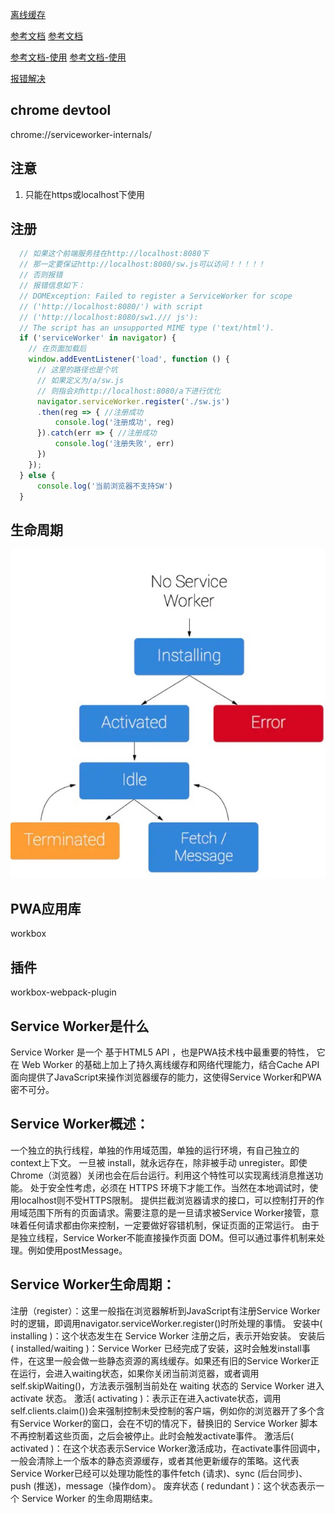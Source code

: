 [离线缓存](https://blog.csdn.net/weixin_39939012/article/details/102730199?utm_medium=distribute.pc_relevant.none-task-blog-baidujs_title-0&spm=1001.2101.3001.4242)


[参考文档](https://developer.mozilla.org/zh-CN/docs/Web/API/Service_Worker_API)
[参考文档](https://www.jianshu.com/p/cc506d408d69)

[参考文档-使用](https://blog.csdn.net/mevicky/article/details/86605882)
[参考文档-使用](https://segmentfault.com/a/1190000015050724)


[报错解决](https://stackoverflow.com/questions/49566059/service-worker-registration-error-unsupported-mime-type-text-html)


## chrome devtool
chrome://serviceworker-internals/

## 注意
1. 只能在https或localhost下使用

## 注册

```js
  // 如果这个前端服务挂在http://localhost:8080下
  // 那一定要保证http://localhost:8080/sw.js可以访问！！！！！
  // 否则报错
  // 报错信息如下：
  // DOMException: Failed to register a ServiceWorker for scope
  // ('http://localhost:8080/') with script 
  // ('http://localhost:8080/sw1./// js'):
  // The script has an unsupported MIME type ('text/html').
  if ('serviceWorker' in navigator) {
    // 在页面加载后
    window.addEventListener('load', function () {
      // 这里的路径也是个坑
      // 如果定义为/a/sw.js
      // 则指会对http://localhost:8080/a下进行优化
      navigator.serviceWorker.register('./sw.js')
      .then(reg => { //注册成功
          console.log('注册成功', reg)
      }).catch(err => { //注册成功
          console.log('注册失败', err)
      })
    });
  } else {
      console.log('当前浏览器不支持SW')
  }

```
## 生命周期
![service-worker](../images/service-worker.jpeg)

## PWA应用库

workbox
## 插件

workbox-webpack-plugin

## Service Worker是什么
Service Worker 是一个 基于HTML5 API ，也是PWA技术栈中最重要的特性， 它在 Web Worker 的基础上加上了持久离线缓存和网络代理能力，结合Cache API面向提供了JavaScript来操作浏览器缓存的能力，这使得Service Worker和PWA密不可分。

## Service Worker概述：
一个独立的执行线程，单独的作用域范围，单独的运行环境，有自己独立的context上下文。
一旦被 install，就永远存在，除非被手动 unregister。即使Chrome（浏览器）关闭也会在后台运行。利用这个特性可以实现离线消息推送功能。
处于安全性考虑，必须在 HTTPS 环境下才能工作。当然在本地调试时，使用localhost则不受HTTPS限制。
提供拦截浏览器请求的接口，可以控制打开的作用域范围下所有的页面请求。需要注意的是一旦请求被Service Worker接管，意味着任何请求都由你来控制，一定要做好容错机制，保证页面的正常运行。
由于是独立线程，Service Worker不能直接操作页面 DOM。但可以通过事件机制来处理。例如使用postMessage。

## Service Worker生命周期：
注册（register）：这里一般指在浏览器解析到JavaScript有注册Service Worker时的逻辑，即调用navigator.serviceWorker.register()时所处理的事情。
安装中( installing )：这个状态发生在 Service Worker 注册之后，表示开始安装。
安装后( installed/waiting )：Service Worker 已经完成了安装，这时会触发install事件，在这里一般会做一些静态资源的离线缓存。如果还有旧的Service Worker正在运行，会进入waiting状态，如果你关闭当前浏览器，或者调用self.skipWaiting()，方法表示强制当前处在 waiting 状态的 Service Worker 进入 activate 状态。
激活( activating )：表示正在进入activate状态，调用self.clients.claim())会来强制控制未受控制的客户端，例如你的浏览器开了多个含有Service Worker的窗口，会在不切的情况下，替换旧的 Service Worker 脚本不再控制着这些页面，之后会被停止。此时会触发activate事件。
激活后( activated )：在这个状态表示Service Worker激活成功，在activate事件回调中，一般会清除上一个版本的静态资源缓存，或者其他更新缓存的策略。这代表Service Worker已经可以处理功能性的事件fetch (请求)、sync (后台同步)、push (推送)，message（操作dom）。
废弃状态 ( redundant )：这个状态表示一个 Service Worker 的生命周期结束。
